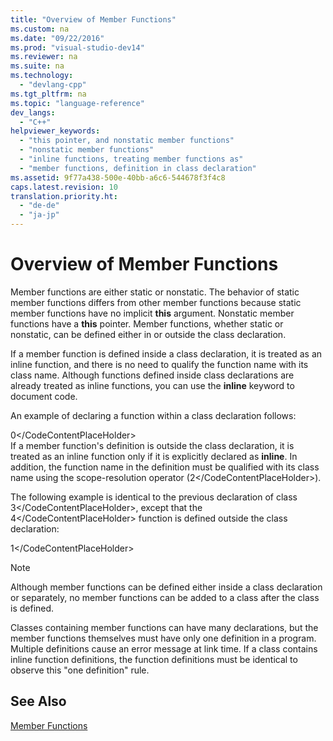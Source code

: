 ```yaml
---
title: "Overview of Member Functions"
ms.custom: na
ms.date: "09/22/2016"
ms.prod: "visual-studio-dev14"
ms.reviewer: na
ms.suite: na
ms.technology: 
  - "devlang-cpp"
ms.tgt_pltfrm: na
ms.topic: "language-reference"
dev_langs: 
  - "C++"
helpviewer_keywords: 
  - "this pointer, and nonstatic member functions"
  - "nonstatic member functions"
  - "inline functions, treating member functions as"
  - "member functions, definition in class declaration"
ms.assetid: 9f77a438-500e-40bb-a6c6-544678f3f4c8
caps.latest.revision: 10
translation.priority.ht: 
  - "de-de"
  - "ja-jp"
---
```

# Overview of Member Functions
Member functions are either static or nonstatic. The behavior of static member functions differs from other member functions because static member functions have no implicit **this** argument. Nonstatic member functions have a **this** pointer. Member functions, whether static or nonstatic, can be defined either in or outside the class declaration.  
  
 If a member function is defined inside a class declaration, it is treated as an inline function, and there is no need to qualify the function name with its class name. Although functions defined inside class declarations are already treated as inline functions, you can use the **inline** keyword to document code.  
  
 An example of declaring a function within a class declaration follows:  
  
<CodeContentPlaceHolder>0\</CodeContentPlaceHolder>  
 If a member function's definition is outside the class declaration, it is treated as an inline function only if it is explicitly declared as **inline**. In addition, the function name in the definition must be qualified with its class name using the scope-resolution operator (<CodeContentPlaceHolder>2\</CodeContentPlaceHolder>).  
  
 The following example is identical to the previous declaration of class <CodeContentPlaceHolder>3\</CodeContentPlaceHolder>, except that the <CodeContentPlaceHolder>4\</CodeContentPlaceHolder> function is defined outside the class declaration:  
  
<CodeContentPlaceHolder>1\</CodeContentPlaceHolder>  
> [!NOTE]
>  Although member functions can be defined either inside a class declaration or separately, no member functions can be added to a class after the class is defined.  
  
 Classes containing member functions can have many declarations, but the member functions themselves must have only one definition in a program. Multiple definitions cause an error message at link time. If a class contains inline function definitions, the function definitions must be identical to observe this "one definition" rule.  
  
## See Also  
 [Member Functions](../vs140/member-functions--c---.md)
